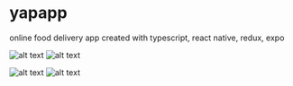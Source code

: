 # yapapp
online food delivery app created with typescript, react native, redux, expo

![alt text](./src/components/images/yapapp_1) ![alt text](./src/components/images/yapapp_2)

![alt text](./src/components/images/yapapp_3) ![alt text](./src/components/images/yapapp_4)

